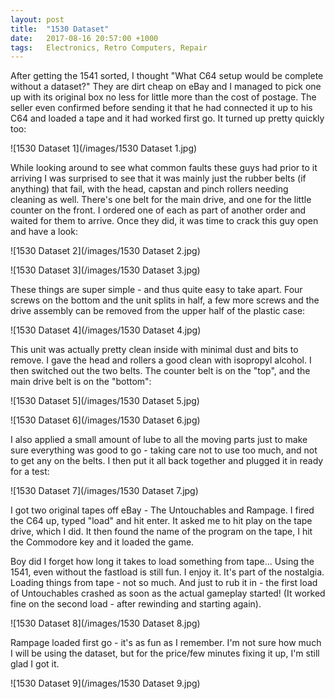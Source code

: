 ```yaml
---
layout: post
title:  "1530 Dataset"
date:   2017-08-16 20:57:00 +1000
tags:   Electronics, Retro Computers, Repair
---
```


After getting the 1541 sorted, I thought "What C64 setup would be complete without a dataset?"  They are dirt cheap on eBay and I managed to pick one up with its original box no less for little more than the cost of postage.  The seller even confirmed before sending it that he had connected it up to his C64 and loaded a tape and it had worked first go.  It turned up pretty quickly too:

![1530 Dataset 1](/images/1530 Dataset 1.jpg)

While looking around to see what common faults these guys had prior to it arriving I was surprised to see that it was mainly just the rubber belts (if anything) that fail, with the head, capstan and pinch rollers needing cleaning as well.  There's one belt for the main drive, and one for the little counter on the front.  I ordered one of each as part of another order and waited for them to arrive.  Once they did, it was time to crack this guy open and have a look:

![1530 Dataset 2](/images/1530 Dataset 2.jpg)

![1530 Dataset 3](/images/1530 Dataset 3.jpg)

These things are super simple - and thus quite easy to take apart.  Four screws on the bottom and the unit splits in half, a few more screws and the drive assembly can be removed from the upper half of the plastic case:

![1530 Dataset 4](/images/1530 Dataset 4.jpg)

This unit was actually pretty clean inside with minimal dust and bits to remove.  I gave the head and rollers a good clean with isopropyl alcohol.  I then switched out the two belts.  The counter belt is on the "top", and the main drive belt is on the "bottom":

![1530 Dataset 5](/images/1530 Dataset 5.jpg)

![1530 Dataset 6](/images/1530 Dataset 6.jpg)

I also applied a small amount of lube to all the moving parts just to make sure everything was good to go - taking care not to use too much, and not to get any on the belts.  I then put it all back together and plugged it in ready for a test:

![1530 Dataset 7](/images/1530 Dataset 7.jpg)

I got two original tapes off eBay - The Untouchables and Rampage.  I fired the C64 up, typed "load" and hit enter.  It asked me to hit play on the tape drive, which I did.  It then found the name of the program on the tape, I hit the Commodore key and it loaded the game.

Boy did I forget how long it takes to load something from tape...  Using the 1541, even without the fastload is still fun.  I enjoy it.  It's part of the nostalgia.  Loading things from tape - not so much.  And just to rub it in - the first load of Untouchables crashed as soon as the actual gameplay started!  (It worked fine on the second load - after rewinding and starting again).

![1530 Dataset 8](/images/1530 Dataset 8.jpg)

Rampage loaded first go - it's as fun as I remember.  I'm not sure how much I will be using the dataset, but for the price/few minutes fixing it up, I'm still glad I got it.

![1530 Dataset 9](/images/1530 Dataset 9.jpg)